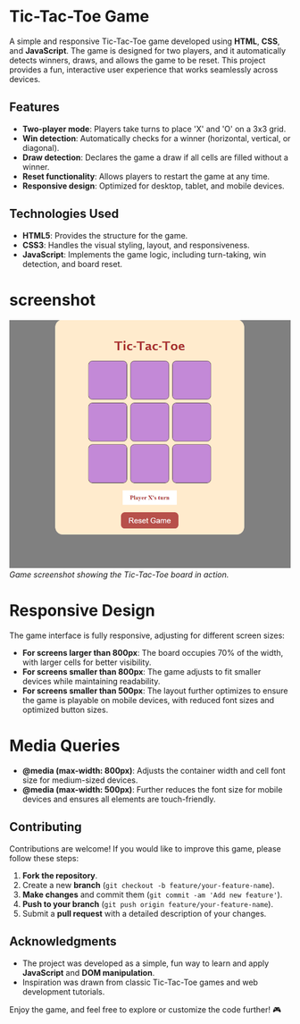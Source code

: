 # Tic-Tac-Toe Game

A simple and responsive Tic-Tac-Toe game developed using **HTML**, **CSS**, and **JavaScript**. 
The game is designed for two players, and it automatically detects winners, draws, and allows the game to be reset. 
This project provides a fun, interactive user experience that works seamlessly across devices.

## Features

- **Two-player mode**: Players take turns to place 'X' and 'O' on a 3x3 grid.
- **Win detection**: Automatically checks for a winner (horizontal, vertical, or diagonal).
- **Draw detection**: Declares the game a draw if all cells are filled without a winner.
- **Reset functionality**: Allows players to restart the game at any time.
- **Responsive design**: Optimized for desktop, tablet, and mobile devices.

## Technologies Used

- **HTML5**: Provides the structure for the game.
- **CSS3**: Handles the visual styling, layout, and responsiveness.
- **JavaScript**: Implements the game logic, including turn-taking, win detection, and board reset.

# screenshot

![Game Screenshot](screenshot.png)
*Game screenshot showing the Tic-Tac-Toe board in action.*

# Responsive Design

The game interface is fully responsive, adjusting for different screen sizes:

- **For screens larger than 800px**: The board occupies 70% of the width, with larger cells for better visibility.
- **For screens smaller than 800px**: The game adjusts to fit smaller devices while maintaining readability.
- **For screens smaller than 500px**: The layout further optimizes to ensure the game is playable on mobile devices, with reduced font sizes and optimized button sizes.

# Media Queries

- **@media (max-width: 800px)**: Adjusts the container width and cell font size for medium-sized devices.
- **@media (max-width: 500px)**: Further reduces the font size for mobile devices and ensures all elements are touch-friendly.

## Contributing
Contributions are welcome! If you would like to improve this game, please follow these steps:

1. **Fork the repository**.
2. Create a new **branch** (`git checkout -b feature/your-feature-name`).
3. **Make changes** and commit them (`git commit -am 'Add new feature'`).
4. **Push to your branch** (`git push origin feature/your-feature-name`).
5. Submit a **pull request** with a detailed description of your changes.

## Acknowledgments

- The project was developed as a simple, fun way to learn and apply **JavaScript** and **DOM manipulation**.
- Inspiration was drawn from classic Tic-Tac-Toe games and web development tutorials.

Enjoy the game, and feel free to explore or customize the code further! 🎮

